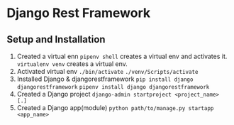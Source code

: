 # Django Rest Framework

## Setup and Installation
1. Created a virtual enn
    `pipenv shell` creates a virtual env and activates it.
    `virtualenv venv` creates a virtual env.
2. Activated virtual env
    `./bin/activate`
    `./venv/Scripts/activate`
3. Installed Django & djangorestframework
    `pip install django djangorestframework`
    `pipenv install django djangorestframework`
4. Created a Django project
    `django-admin startproject <project_name> [.]`
5. Created a Django app(module)
    `python path/to/manage.py startapp <app_name>`